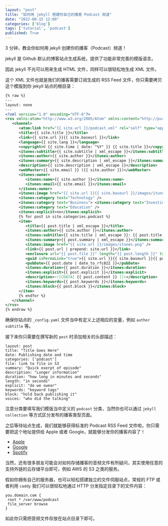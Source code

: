 ```yaml
---
layout: "post"
title: "如何用 jekyll 搭建你自己的播客 Podcast 频道"
date: "2022-08-15 12:00"
categories: ['blog']
tags: ['tutorial', 'podcast']
published: True
---
```


3 分钟，教会你如何用 jekyll 创建你的播客（Podcast）频道！

<!--more-->

jekyll 是 Github 默认的博客站点生成系统，提供了功能非常完善的模版语言。

因此 jekyll 不光可以用来生成 HTML 文件，同样可以很轻松地生成 XML 文件。

这个 XML 文件也就是我们的播客需要订阅生成的 RSS Feed 文件，你只需要拷贝这个模版到你 jekyll 站点的根目录：

```xml
{% raw %}
---
layout: none
---
<?xml version="1.0" encoding="UTF-8"?>
<rss xmlns:atom="http://www.w3.org/2005/Atom" xmlns:content="http://purl.org/rss/1.0/modules/content/" xmlns:itunes="http://www.itunes.com/dtds/podcast-1.0.dtd" version="2.0" xml:lang="{{ site.lang }}">
   <channel>
      <atom:link href="{{ site.url }}/podcast.xml" rel="self" type="application/rss+xml" />
      <title>{{ site.title }}</title>
      <link>{{ site.url }}{{ site.baseurl }}</link>
      <language>{{ site.lang }}</language>
      <copyright>© {{ site.time | date: "%Y" }} {{ site.title }}</copyright>
      <itunes:subtitle>{{ site.subtitle | xml_escape }}</itunes:subtitle>
      <itunes:author>{{ site.author }}</itunes:author>
      <itunes:summary>{{ site.description | xml_escape }}</itunes:summary>
      <description>{{ site.description | xml_escape }}</description>
      <webMaster>{{ site.email }} ({{ site.author }})</webMaster>
      <itunes:owner>
         <itunes:name>{{ site.author }}</itunes:name>
         <itunes:email>{{ site.email }}</itunes:email>
      </itunes:owner>
      <itunes:image href="{{ site.url }}{{ site.baseurl }}/images/itunes.png" />
      <itunes:category text="Technology" />
      <itunes:category text="Business"> <itunes:category text="Investing" /></itunes:category>
      <itunes:category text="Education" />
      <itunes:explicit>no</itunes:explicit>
      {% for post in site.categories.podcast %}
      <item>
         <title>{{ post.title | xml_escape }}</title>
         <itunes:author>{{ site.author }}</itunes:author>
         <itunes:subtitle>{{ site.title | xml_escape }}: {{ post.title | xml_escape }}</itunes:subtitle>
         <itunes:summary>{{ post.summary | xml_escape }}</itunes:summary>
         <itunes:image href="{{ site.url }}/images/itunes.png" />
         <link>{{ post.url | prepend: site.url }}</link>
         <enclosure url="{{ post.file }}" length="{{ post.length }}" type="audio/x-m4a" />
         <guid isPermaLink="true">{{ site.url }}{{ site.baseurl }}{{ post.url }}</guid>
         <pubDate>{{ post.date | date_to_rfc822 }}</pubDate>
         <itunes:duration>{{ post.duration }}</itunes:duration>
         <itunes:explicit>{{ post.explicit }}</itunes:explicit>
         <description><![CDATA[ {{ post.content }} ]]></description>
         <itunes:keywords>{{ post.keywords }}</itunes:keywords>
         <itunes:block>{{ post.block }}</itunes:block>
      </item>
      {% endfor %}
   </channel>
</rss>
{% endraw %}
```

确保你站点的 `_config.yaml` 文件当中有定义上述相应的变量，例如 `author` `subtitle` 等。

接下来你只需要在撰写新的 `post` 时添加相关的头部描述：

```
layout: post
title: "Title Goes Here"
date: Publishing date and time
categories: ['podcast']
file: link to file in S3
summary: "Quick exerpt of episode"
description: "Longer information"
duration: "how long in minutes and seconds" 
length: "in seconds"
explicit: "do we swear" 
keywords: "keyword tags"
block: "hold back publishing it" 
voices: "who did the talking"
```

注意分类要填写我们模版当中定义的 `podcast` 分类，当然你也可以通过 `jekyll collection` 等方式区分发布的播客类型页面。

之后等待站点生成，我们就能够获得标准的 Podcast RSS Feed 文件啦，你只需要把这个地址提供给 Apple 或者 Google，就能够分发你的播客内容了！

* [Apple](https://podcastsconnect.apple.com/)
* [Google](https://podcasts.google.com/)
* [Spotify](https://podcasters.spotify.com/)

当然，还有很多朋友可能会对如何存储播客的音频文件有所疑问，其实使用任意的支持外链的云存储平台即可，例如 AWS 的 S3 之类的服务。

假如你拥有自己的服务器，也可以轻松搭建独立的文件伺服站点，常规的 FTP 或者利用 `caddy` 我们可以很轻松地通过 HTTP 分发指定目录下的文件内容：

```
you.domain.com {
 root * /var/www/podcast
 file_server browse
}
```

如此你只需把音频文件存放在站点目录下即可。







